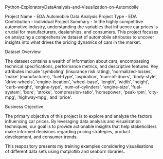 Python-ExploratoryDataAnalysis-and-Visualization-on-Automobile

Project Name - EDA Automobile Data Analysis
Project Type - EDA
Contribution - Individual
Project Summary -
In the highly competitive automotive industry, understanding the variables that influence car prices is crucial for manufacturers, dealerships, and consumers. This project focuses on analyzing a comprehensive dataset of automobile attributes to uncover insights into what drives the pricing dynamics of cars in the market.

Dataset Overview

The dataset contains a wealth of information about cars, encompassing technical specifications, performance metrics, and descriptive features. Key attributes include 'symboling' (insurance risk rating), 'normalized-losses', 'make' (manufacturer), 'fuel-type', 'aspiration', 'num-of-doors', 'body-style', 'drive-wheels', 'engine-location', 'wheel-base', 'length', 'width', 'height', 'curb-weight', 'engine-type', 'num-of-cylinders', 'engine-size', 'fuel-system', 'bore', 'stroke', 'compression-ratio', 'horsepower', 'peak-rpm', 'city-mpg', 'highway-mpg', and 'price'.

Business Objective

The primary objective of this project is to explore and analyze the factors influencing car prices. By leveraging data analysis and visualization techniques, our goal is to provide actionable insights that help stakeholders make informed decisions regarding pricing strategies, product development, and consumer trends.

This respository presents my training examples considering visualisations of different data sets using matplotlib and seaborn libraries.
